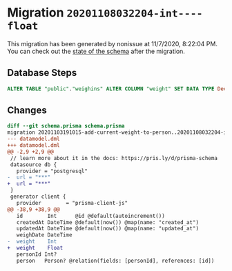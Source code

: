 # Migration `20201108032204-int----float`

This migration has been generated by nonissue at 11/7/2020, 8:22:04 PM.
You can check out the [state of the schema](./schema.prisma) after the migration.

## Database Steps

```sql
ALTER TABLE "public"."weighins" ALTER COLUMN "weight" SET DATA TYPE Decimal(65,30) 
```

## Changes

```diff
diff --git schema.prisma schema.prisma
migration 20201103191015-add-current-weight-to-person..20201108032204-int----float
--- datamodel.dml
+++ datamodel.dml
@@ -2,9 +2,9 @@
 // learn more about it in the docs: https://pris.ly/d/prisma-schema
 datasource db {
   provider = "postgresql"
-  url = "***"
+  url = "***"
 }
 generator client {
   provider        = "prisma-client-js"
@@ -38,9 +38,9 @@
   id        Int      @id @default(autoincrement())
   createdAt DateTime @default(now()) @map(name: "created_at")
   updatedAt DateTime @default(now()) @map(name: "updated_at")
   weighDate DateTime
-  weight    Int
+  weight    Float
   personId Int?
   person   Person? @relation(fields: [personId], references: [id])
```


